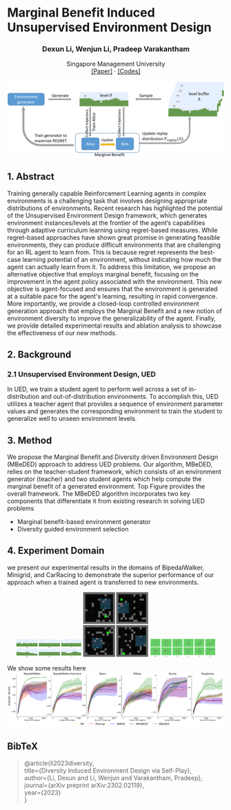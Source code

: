 # Marginal Benefit Induced Unsupervised Environment Design

<p align="center">
  <h3 align="center">Dexun Li, Wenjun Li, Pradeep Varakantham</h3>
  <p align="center">
    Singapore Management University
    <br>
    <a href="https://arxiv.org/pdf/2302.02119.pdf">[Paper]</a>
    ·
    <a href="https://github.com/LiHugh/MBeDED">[Codes]</a>
    
  </p>
</p>

![image](Figures/framework.PNG#pic_center)

## 1. Abstract
Training generally capable Reinforcement Learning agents in complex environments is a challenging task that involves designing appropriate distributions of environments. Recent research has highlighted the potential of the Unsupervised Environment Design framework, which generates environment instances/levels at the frontier of the agent’s capabilities through adaptive curriculum learning using regret-based measures. While regret-based approaches have shown great promise in generating feasible environments, they can produce difficult environments that are challenging for an RL agent to learn from. This is because regret represents the best-case learning potential of an environment, without indicating how much the agent can actually learn from it. To address this limitation, we propose an alternative objective that employs marginal benefit, focusing on the improvement in the agent policy associated with the environment. This new objective is agent-focused and ensures that the environment is generated at a suitable pace for the agent's learning, resulting in rapid convergence. More importantly, we provide a closed-loop controlled environment generation approach that employs the Marginal Benefit and a new notion of environment diversity to improve the generalizability of the agent. Finally, we provide detailed experimental results and ablation analysis to showcase the effectiveness of our new methods.



## 2. Background
### 2.1 Unsupervised Environment Design, UED
In UED, we train a student agent to perform well across a set of in-distribution and out-of-distribution environments. To accomplish this, UED utilizes a teacher agent that provides a sequence of environment parameter values and generates the corresponding environment to train the student to generalize well to unseen environment levels.



## 3. Method
We propose the Marginal Benefit and Diversity driven Environment Design (MBeDED) approach to address UED problems. Our algorithm, MBeDED, relies on the teacher-student framework, which consists of an environment generator (teacher) and two student agents which help compute the marginal benefit of a generated environment. Top Figure provides the overall framework. The MBeDED algorithm incorporates two key components that differentiate it from existing research in solving UED problems
* Marginal benefit-based environment generator
* Diversity guided environment selection


## 4. Experiment Domain
we present our experimental results in the domains of BipedalWalker, Minigrid, and CarRacing to demonstrate the superior performance of our approach when a trained agent is transferred to new environments.


<div align=center>  <img title="BipedalWalker" src="Figures/walker_example_new.PNG" width=30%>   <img title="Minigrid" src="Figures/maze_example.PNG" width=30%> <img title="CarRacing" src="Figures/car_example.PNG" width=30%> </div>

We show some results here
![image](Figures/results_walker_ijcai.png#pic_center)


## BibTeX
> @article{li2023diversity,  
  title={Diversity Induced Environment Design via Self-Play},  
  author={Li, Dexun and Li, Wenjun and Varakantham, Pradeep},  
  journal={arXiv preprint arXiv:2302.02119},  
  year={2023}  
}


